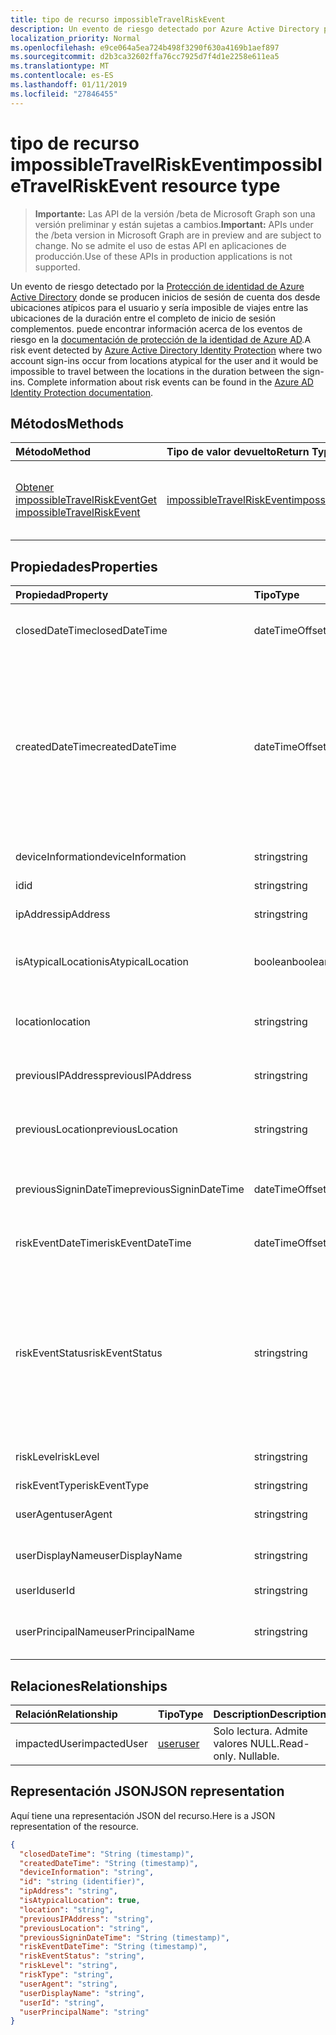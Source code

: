 ```yaml
---
title: tipo de recurso impossibleTravelRiskEvent
description: Un evento de riesgo detectado por Azure Active Directory protección de identidad donde se producen inicios de sesión de cuenta dos desde ubicaciones atípicos para el usuario y sería imposible de viajes entre las ubicaciones de la duración entre la información de inicio de sesión complementos. completa acerca de eventos de riesgo pueden encontrarse en la documentación de protección de la identidad de AD de Azure.
localization_priority: Normal
ms.openlocfilehash: e9ce064a5ea724b498f3290f630a4169b1aef897
ms.sourcegitcommit: d2b3ca32602ffa76cc7925d7f4d1e2258e611ea5
ms.translationtype: MT
ms.contentlocale: es-ES
ms.lasthandoff: 01/11/2019
ms.locfileid: "27846455"
---
```

# <a name="impossibletravelriskevent-resource-type"></a><span data-ttu-id="e7169-103">tipo de recurso impossibleTravelRiskEvent</span><span class="sxs-lookup"><span data-stu-id="e7169-103">impossibleTravelRiskEvent resource type</span></span>

> <span data-ttu-id="e7169-104">**Importante:** Las API de la versión /beta de Microsoft Graph son una versión preliminar y están sujetas a cambios.</span><span class="sxs-lookup"><span data-stu-id="e7169-104">**Important:** APIs under the /beta version in Microsoft Graph are in preview and are subject to change.</span></span> <span data-ttu-id="e7169-105">No se admite el uso de estas API en aplicaciones de producción.</span><span class="sxs-lookup"><span data-stu-id="e7169-105">Use of these APIs in production applications is not supported.</span></span>

<span data-ttu-id="e7169-106">Un evento de riesgo detectado por la [Protección de identidad de Azure Active Directory](https://azure.microsoft.com/en-us/documentation/articles/active-directory-identityprotection/) donde se producen inicios de sesión de cuenta dos desde ubicaciones atípicos para el usuario y sería imposible de viajes entre las ubicaciones de la duración entre el completo de inicio de sesión complementos. puede encontrar información acerca de los eventos de riesgo en la [documentación de protección de la identidad de Azure AD](https://azure.microsoft.com/en-us/documentation/articles/active-directory-identityprotection-risk-events-types/).</span><span class="sxs-lookup"><span data-stu-id="e7169-106">A risk event detected by [Azure Active Directory Identity Protection](https://azure.microsoft.com/en-us/documentation/articles/active-directory-identityprotection/) where two account sign-ins occur from locations atypical for the user and it would be impossible to travel between the locations in the duration between the sign-ins. Complete information about risk events can be found in the [Azure AD Identity Protection documentation](https://azure.microsoft.com/en-us/documentation/articles/active-directory-identityprotection-risk-events-types/).</span></span>


## <a name="methods"></a><span data-ttu-id="e7169-107">Métodos</span><span class="sxs-lookup"><span data-stu-id="e7169-107">Methods</span></span>

| <span data-ttu-id="e7169-108">Método</span><span class="sxs-lookup"><span data-stu-id="e7169-108">Method</span></span>           | <span data-ttu-id="e7169-109">Tipo de valor devuelto</span><span class="sxs-lookup"><span data-stu-id="e7169-109">Return Type</span></span>    |<span data-ttu-id="e7169-110">Descripción</span><span class="sxs-lookup"><span data-stu-id="e7169-110">Description</span></span>|
|:---------------|:--------|:----------|
|[<span data-ttu-id="e7169-111">Obtener impossibleTravelRiskEvent</span><span class="sxs-lookup"><span data-stu-id="e7169-111">Get impossibleTravelRiskEvent</span></span>](../api/impossibletravelriskevent-get.md) | [<span data-ttu-id="e7169-112">impossibleTravelRiskEvent</span><span class="sxs-lookup"><span data-stu-id="e7169-112">impossibleTravelRiskEvent</span></span>](impossibletravelriskevent.md) |<span data-ttu-id="e7169-113">Leer las propiedades y las relaciones del objeto impossibleTravelRiskEvent.</span><span class="sxs-lookup"><span data-stu-id="e7169-113">Read properties and relationships of impossibleTravelRiskEvent object.</span></span>|

## <a name="properties"></a><span data-ttu-id="e7169-114">Propiedades</span><span class="sxs-lookup"><span data-stu-id="e7169-114">Properties</span></span>
| <span data-ttu-id="e7169-115">Propiedad</span><span class="sxs-lookup"><span data-stu-id="e7169-115">Property</span></span>     | <span data-ttu-id="e7169-116">Tipo</span><span class="sxs-lookup"><span data-stu-id="e7169-116">Type</span></span>   |<span data-ttu-id="e7169-117">Description</span><span class="sxs-lookup"><span data-stu-id="e7169-117">Description</span></span>|
|:---------------|:--------|:----------|
|<span data-ttu-id="e7169-118">closedDateTime</span><span class="sxs-lookup"><span data-stu-id="e7169-118">closedDateTime</span></span>|<span data-ttu-id="e7169-119">dateTimeOffset</span><span class="sxs-lookup"><span data-stu-id="e7169-119">dateTimeOffset</span></span>| <span data-ttu-id="e7169-120">La fecha y hora en que se ha cerrado el evento de riesgo</span><span class="sxs-lookup"><span data-stu-id="e7169-120">The date and time that the risk event was closed</span></span>|
|<span data-ttu-id="e7169-121">createdDateTime</span><span class="sxs-lookup"><span data-stu-id="e7169-121">createdDateTime</span></span>|<span data-ttu-id="e7169-122">dateTimeOffset</span><span class="sxs-lookup"><span data-stu-id="e7169-122">dateTimeOffset</span></span>| <span data-ttu-id="e7169-123">La fecha y hora en que se creó el evento de riesgo.</span><span class="sxs-lookup"><span data-stu-id="e7169-123">The date and time that the risk event was created.</span></span> <span data-ttu-id="e7169-124">Siempre es mayor o igual que la fecha y hora del evento riesgo propio.</span><span class="sxs-lookup"><span data-stu-id="e7169-124">This is always greater than or equal to the datetime of the risk event itself.</span></span> <span data-ttu-id="e7169-125">Ésta es la propiedad correcta para utilizar como filtro al consultar los eventos de riesgo.</span><span class="sxs-lookup"><span data-stu-id="e7169-125">This is the correct property to use as a filter when querying risk events.</span></span>|
|<span data-ttu-id="e7169-126">deviceInformation</span><span class="sxs-lookup"><span data-stu-id="e7169-126">deviceInformation</span></span>|<span data-ttu-id="e7169-127">string</span><span class="sxs-lookup"><span data-stu-id="e7169-127">string</span></span>| <span data-ttu-id="e7169-128">Información sobre el dispositivo</span><span class="sxs-lookup"><span data-stu-id="e7169-128">Information about the device</span></span>|
|<span data-ttu-id="e7169-129">id</span><span class="sxs-lookup"><span data-stu-id="e7169-129">id</span></span>|<span data-ttu-id="e7169-130">string</span><span class="sxs-lookup"><span data-stu-id="e7169-130">string</span></span>| <span data-ttu-id="e7169-131">Solo lectura</span><span class="sxs-lookup"><span data-stu-id="e7169-131">Read-only</span></span>|
|<span data-ttu-id="e7169-132">ipAddress</span><span class="sxs-lookup"><span data-stu-id="e7169-132">ipAddress</span></span>|<span data-ttu-id="e7169-133">string</span><span class="sxs-lookup"><span data-stu-id="e7169-133">string</span></span>| <span data-ttu-id="e7169-134">La dirección IP del segundo inicio de sesión de</span><span class="sxs-lookup"><span data-stu-id="e7169-134">The IP address of the second sign-in</span></span>|
|<span data-ttu-id="e7169-135">isAtypicalLocation</span><span class="sxs-lookup"><span data-stu-id="e7169-135">isAtypicalLocation</span></span>|<span data-ttu-id="e7169-136">boolean</span><span class="sxs-lookup"><span data-stu-id="e7169-136">boolean</span></span>| <span data-ttu-id="e7169-137">Si una de las ubicaciones es atípica para el usuario</span><span class="sxs-lookup"><span data-stu-id="e7169-137">If one of the locations is atypical for the user</span></span>|
|<span data-ttu-id="e7169-138">location</span><span class="sxs-lookup"><span data-stu-id="e7169-138">location</span></span>|<span data-ttu-id="e7169-139">string</span><span class="sxs-lookup"><span data-stu-id="e7169-139">string</span></span>| <span data-ttu-id="e7169-140">La ubicación que se adjunta a la dirección IP del segundo inicio de sesión de</span><span class="sxs-lookup"><span data-stu-id="e7169-140">The location attached to the IP address of the second sign-in</span></span>|
|<span data-ttu-id="e7169-141">previousIPAddress</span><span class="sxs-lookup"><span data-stu-id="e7169-141">previousIPAddress</span></span>|<span data-ttu-id="e7169-142">string</span><span class="sxs-lookup"><span data-stu-id="e7169-142">string</span></span>| <span data-ttu-id="e7169-143">La dirección IP del primer inicio de sesión de</span><span class="sxs-lookup"><span data-stu-id="e7169-143">The IP address of the first sign-in</span></span>|
|<span data-ttu-id="e7169-144">previousLocation</span><span class="sxs-lookup"><span data-stu-id="e7169-144">previousLocation</span></span>|<span data-ttu-id="e7169-145">string</span><span class="sxs-lookup"><span data-stu-id="e7169-145">string</span></span>| <span data-ttu-id="e7169-146">La ubicación que se adjunta a la dirección IP del primer inicio de sesión de</span><span class="sxs-lookup"><span data-stu-id="e7169-146">The location attached to the IP address of the first sign-in</span></span>|
|<span data-ttu-id="e7169-147">previousSigninDateTime</span><span class="sxs-lookup"><span data-stu-id="e7169-147">previousSigninDateTime</span></span>|<span data-ttu-id="e7169-148">dateTimeOffset</span><span class="sxs-lookup"><span data-stu-id="e7169-148">dateTimeOffset</span></span>| <span data-ttu-id="e7169-149">La fecha y hora de inicio de sesión de la primera vez</span><span class="sxs-lookup"><span data-stu-id="e7169-149">The date and time of the first sign-in</span></span>|
|<span data-ttu-id="e7169-150">riskEventDateTime</span><span class="sxs-lookup"><span data-stu-id="e7169-150">riskEventDateTime</span></span>|<span data-ttu-id="e7169-151">dateTimeOffset</span><span class="sxs-lookup"><span data-stu-id="e7169-151">dateTimeOffset</span></span>| <span data-ttu-id="e7169-152">La fecha y hora de inicio de sesión de la segunda vez</span><span class="sxs-lookup"><span data-stu-id="e7169-152">The date and time of the second sign-in</span></span>|
|<span data-ttu-id="e7169-153">riskEventStatus</span><span class="sxs-lookup"><span data-stu-id="e7169-153">riskEventStatus</span></span>|<span data-ttu-id="e7169-154">string</span><span class="sxs-lookup"><span data-stu-id="e7169-154">string</span></span>| <span data-ttu-id="e7169-155">Los valores posibles son: `active`, `remediated`, `dismissedAsFixed`, `dismissedAsFalsePositive`, `dismissedAsIgnore`, `loginBlocked`, `closedMfaAuto` y `closedMultipleReasons`.</span><span class="sxs-lookup"><span data-stu-id="e7169-155">Possible values are: `active`, `remediated`, `dismissedAsFixed`, `dismissedAsFalsePositive`, `dismissedAsIgnore`, `loginBlocked`, `closedMfaAuto`, `closedMultipleReasons`.</span></span>|
|<span data-ttu-id="e7169-156">riskLevel</span><span class="sxs-lookup"><span data-stu-id="e7169-156">riskLevel</span></span>|<span data-ttu-id="e7169-157">string</span><span class="sxs-lookup"><span data-stu-id="e7169-157">string</span></span>| <span data-ttu-id="e7169-158">Los valores posibles son: `low`, `medium` y `high`.</span><span class="sxs-lookup"><span data-stu-id="e7169-158">Possible values are: `low`, `medium`, `high`.</span></span>|
|<span data-ttu-id="e7169-159">riskEventType</span><span class="sxs-lookup"><span data-stu-id="e7169-159">riskEventType</span></span>|<span data-ttu-id="e7169-160">string</span><span class="sxs-lookup"><span data-stu-id="e7169-160">string</span></span>| <span data-ttu-id="e7169-161">El tipo de riesgo</span><span class="sxs-lookup"><span data-stu-id="e7169-161">The type of risk</span></span>|
|<span data-ttu-id="e7169-162">userAgent</span><span class="sxs-lookup"><span data-stu-id="e7169-162">userAgent</span></span>|<span data-ttu-id="e7169-163">string</span><span class="sxs-lookup"><span data-stu-id="e7169-163">string</span></span>| <span data-ttu-id="e7169-164">Cadena del agente de usuario del explorador</span><span class="sxs-lookup"><span data-stu-id="e7169-164">The browser's user agent string</span></span>|
|<span data-ttu-id="e7169-165">userDisplayName</span><span class="sxs-lookup"><span data-stu-id="e7169-165">userDisplayName</span></span>|<span data-ttu-id="e7169-166">string</span><span class="sxs-lookup"><span data-stu-id="e7169-166">string</span></span>| <span data-ttu-id="e7169-167">El nombre del usuario en riesgo</span><span class="sxs-lookup"><span data-stu-id="e7169-167">The name of the user at risk</span></span>|
|<span data-ttu-id="e7169-168">userId</span><span class="sxs-lookup"><span data-stu-id="e7169-168">userId</span></span>|<span data-ttu-id="e7169-169">string</span><span class="sxs-lookup"><span data-stu-id="e7169-169">string</span></span>| <span data-ttu-id="e7169-170">El identificador del usuario en riesgo</span><span class="sxs-lookup"><span data-stu-id="e7169-170">The id of the user at risk</span></span>|
|<span data-ttu-id="e7169-171">userPrincipalName</span><span class="sxs-lookup"><span data-stu-id="e7169-171">userPrincipalName</span></span>|<span data-ttu-id="e7169-172">string</span><span class="sxs-lookup"><span data-stu-id="e7169-172">string</span></span>| <span data-ttu-id="e7169-173">El nombre principal de usuario del usuario en riesgo</span><span class="sxs-lookup"><span data-stu-id="e7169-173">The user principal name of the user at risk</span></span>|

## <a name="relationships"></a><span data-ttu-id="e7169-174">Relaciones</span><span class="sxs-lookup"><span data-stu-id="e7169-174">Relationships</span></span>
| <span data-ttu-id="e7169-175">Relación</span><span class="sxs-lookup"><span data-stu-id="e7169-175">Relationship</span></span> | <span data-ttu-id="e7169-176">Tipo</span><span class="sxs-lookup"><span data-stu-id="e7169-176">Type</span></span>   |<span data-ttu-id="e7169-177">Description</span><span class="sxs-lookup"><span data-stu-id="e7169-177">Description</span></span>|
|:---------------|:--------|:----------|
|<span data-ttu-id="e7169-178">impactedUser</span><span class="sxs-lookup"><span data-stu-id="e7169-178">impactedUser</span></span>|[<span data-ttu-id="e7169-179">user</span><span class="sxs-lookup"><span data-stu-id="e7169-179">user</span></span>](user.md)| <span data-ttu-id="e7169-p103">Solo lectura. Admite valores NULL.</span><span class="sxs-lookup"><span data-stu-id="e7169-p103">Read-only. Nullable.</span></span>|

## <a name="json-representation"></a><span data-ttu-id="e7169-182">Representación JSON</span><span class="sxs-lookup"><span data-stu-id="e7169-182">JSON representation</span></span>

<span data-ttu-id="e7169-183">Aquí tiene una representación JSON del recurso.</span><span class="sxs-lookup"><span data-stu-id="e7169-183">Here is a JSON representation of the resource.</span></span>

<!-- {
  "blockType": "resource",
  "optionalProperties": [

  ],
  "@odata.type": "microsoft.graph.impossibleTravelRiskEvent"
}-->

```json
{
  "closedDateTime": "String (timestamp)",
  "createdDateTime": "String (timestamp)",
  "deviceInformation": "string",
  "id": "string (identifier)",
  "ipAddress": "string",
  "isAtypicalLocation": true,
  "location": "string",
  "previousIPAddress": "string",
  "previousLocation": "string",
  "previousSigninDateTime": "String (timestamp)",
  "riskEventDateTime": "String (timestamp)",
  "riskEventStatus": "string",
  "riskLevel": "string",
  "riskType": "string",
  "userAgent": "string",
  "userDisplayName": "string",
  "userId": "string",
  "userPrincipalName": "string"
}

```

<!-- uuid: 8fcb5dbc-d5aa-4681-8e31-b001d5168d79
2015-10-25 14:57:30 UTC -->
<!-- {
  "type": "#page.annotation",
  "description": "impossibleTravelRiskEvent resource",
  "keywords": "",
  "section": "documentation",
  "tocPath": ""
}-->
